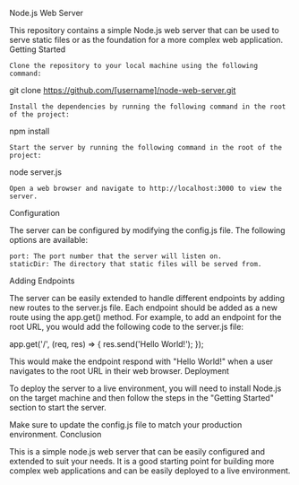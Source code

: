 Node.js Web Server

This repository contains a simple Node.js web server that can be used to serve static files or as the foundation for a more complex web application.
Getting Started

    Clone the repository to your local machine using the following command:

git clone https://github.com/[username]/node-web-server.git

    Install the dependencies by running the following command in the root of the project:

npm install

    Start the server by running the following command in the root of the project:

node server.js

    Open a web browser and navigate to http://localhost:3000 to view the server.

Configuration

The server can be configured by modifying the config.js file. The following options are available:

    port: The port number that the server will listen on.
    staticDir: The directory that static files will be served from.

Adding Endpoints

The server can be easily extended to handle different endpoints by adding new routes to the server.js file. Each endpoint should be added as a new route using the app.get() method. For example, to add an endpoint for the root URL, you would add the following code to the server.js file:

app.get('/', (req, res) => {
    res.send('Hello World!');
});

This would make the endpoint respond with "Hello World!" when a user navigates to the root URL in their web browser.
Deployment

To deploy the server to a live environment, you will need to install Node.js on the target machine and then follow the steps in the "Getting Started" section to start the server.

Make sure to update the config.js file to match your production environment.
Conclusion

This is a simple node.js web server that can be easily configured and extended to suit your needs. It is a good starting point for building more complex web applications and can be easily deployed to a live environment.
